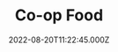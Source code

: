 ---
date: 2022-08-20T11:22:45.000Z
title: Co-op Food
latitude: 52.224767902648125
longitude: 0.8881078940111826
url: https://food.coop.co.uk
category: checkin
---